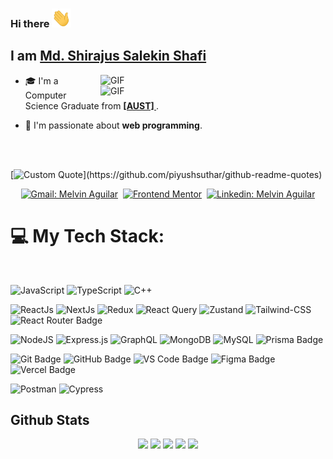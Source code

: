

### Hi there  <img src="https://raw.githubusercontent.com/ABSphreak/ABSphreak/master/gifs/Hi.gif" height="30" /> <h2 align="left">I am <a href="https://www.linkedin.com/in/iamshafi" target="_blank" rel="noopener noreferrer">Md. Shirajus Salekin Shafi</a>


<!--
**IamShafi/IamShafi** is a ✨ _special_ ✨ repository because its `README.md` (this file) appears on your GitHub profile.
![Chrome Dino](https://mir-s3-cdn-cf.behance.net/project_modules/max_1200/4ff07986208593.5d9a654e92f36.gif)
-->
<!--- Web illustrations by Storyset ( https://storyset.com/web ) --->
<img align="right" alt="GIF" src="https://user-images.githubusercontent.com/90595158/224520261-cac35362-4a70-4108-85c8-260ac8e0b0bd.svg#gh-dark-mode-only" width="360px"/>
<img align="right" alt="GIF" src="https://user-images.githubusercontent.com/90595158/224520109-e00b8f1e-08c9-4316-9920-ea4e88701a61.svg#gh-light-mode-only" width="360px"/>

- 🎓 I'm a Computer Science Graduate from **<a href="https://www.aust.edu"> [AUST] </a>**.
  
- 🔭 I'm passionate about **web programming**.





<br>
<br>


[![Custom Quote](https://quotes-github-readme.vercel.app/api?type=horizontal&theme=dark&quote=Creating%20a%20website%20is%20akin%20to%20crafting%20in%20games%2C%20offering%20the%20addictive%20joy%20of%20building%20your%20own%20world%2C%20pixel%20by%20pixel%2C%20through%20code.)](https://github.com/piyushsuthar/github-readme-quotes)




<div align = "center">
    
[![Gmail: Melvin Aguilar](https://img.shields.io/badge/-gmail-red?style=for-the-badge&logo=Gmail&logoColor=white&link=mailto:melvinaguilarhdz@gmail.com)](mailto:salekin68@gmail.com)&nbsp;
[![Frontend Mentor](https://img.shields.io/badge/-Frontend%20Mentor-5F3DC4?style=for-the-badge&logo=FrontendMentor&logoColor=white&link=https://www.frontendmentor.io/profile/IamShafi)](https://www.frontendmentor.io/profile/MelvinAguilar)&nbsp;
[![Linkedin: Melvin Aguilar](https://img.shields.io/badge/-linkedin-blue?style=for-the-badge&logo=Linkedin&logoColor=white&link=https://www.linkedin.com/in/melvinaguilar)](https://www.linkedin.com/in/iamshafi/)
<br>
</div>

# 💻 My Tech Stack:

<br>

![JavaScript](https://img.shields.io/badge/javascript-%23323330.svg?style=for-the-badge&logo=javascript&logoColor=%23F7DF1E) ![TypeScript](https://img.shields.io/badge/TypeScript-%23007ACC.svg?style=for-the-badge&logo=typescript&logoColor=white) ![C++](https://img.shields.io/badge/c++-%2300599C.svg?style=for-the-badge&logo=c%2B%2B&logoColor=white) 
<br>

![ReactJs](https://img.shields.io/badge/React-%2320232a.svg?style=for-the-badge&logo=react&logoColor=%2361DAFB) ![NextJs](https://img.shields.io/badge/Next.js-%23000000.svg?style=for-the-badge&logo=next.js&logoColor=white) ![Redux](https://img.shields.io/badge/Redux-%23764ABC.svg?style=for-the-badge&logo=redux&logoColor=white) 
![React Query](https://img.shields.io/badge/React%20Query-%235965FF.svg?style=for-the-badge&logo=react-query&logoColor=white)
![Zustand](https://img.shields.io/badge/Zustand-%23161717.svg?style=for-the-badge&logo=zustand&logoColor=white)
![Tailwind-CSS](https://img.shields.io/badge/Tailwind%20CSS-%2338B2AC.svg?style=for-the-badge&logo=tailwind-css&logoColor=white)
 <img src="https://img.shields.io/badge/-React_Router-D0051B?style=for-the-badge&logo=react-router&logoColor=white" alt="React Router Badge">
<br>


![NodeJS](https://img.shields.io/badge/node.js-6DA55F?style=for-the-badge&logo=node.js&logoColor=white) ![Express.js](https://img.shields.io/badge/express.js-%23404d59.svg?style=for-the-badge&logo=express&logoColor=%2361DAFB)
![GraphQL](https://img.shields.io/badge/GraphQL-E10098?style=for-the-badge&logo=graphql&logoColor=white)
![MongoDB](https://img.shields.io/badge/MongoDB-%2347A248.svg?style=for-the-badge&logo=mongodb&logoColor=white)
![MySQL](https://img.shields.io/badge/mysql-%2300f.svg?style=for-the-badge&logo=mysql&logoColor=white) <img src="https://img.shields.io/badge/Prisma-2D3748?style=for-the-badge&logo=prisma&logoColor=white" alt="Prisma Badge"> 

<div align="">
<img src="https://img.shields.io/badge/-Git-F44727?style=for-the-badge&logo=git&logoColor=white" alt="Git Badge">
<img src="https://img.shields.io/badge/-GitHub-BABBB9?style=for-the-badge&logo=github&logoColor=white" alt="GitHub Badge">
<img src="https://img.shields.io/badge/-VS_Code-317AC6?style=for-the-badge&logo=visual-studio-code&logoColor=white" alt="VS Code Badge">
<img src="https://img.shields.io/badge/-Figma-1ABCFE?style=for-the-badge&logo=figma&logoColor=white" alt="Figma Badge">
<img src="https://img.shields.io/badge/-Vercel-FFFFFF?style=for-the-badge&logo=vercel&logoColor=black" alt="Vercel Badge">
</div>

![Postman](https://img.shields.io/badge/Postman-FF6C37?style=for-the-badge&logo=postman&logoColor=white)
![Cypress](https://img.shields.io/badge/Cypress-17202C?style=for-the-badge&logo=cypress&logoColor=white)

## Github Stats
<div align="center">
    

![](http://github-profile-summary-cards.vercel.app/api/cards/profile-details?username=iamShafi&theme=aura)
![](http://github-profile-summary-cards.vercel.app/api/cards/repos-per-language?username=iamShafi&theme=aura)
![](http://github-profile-summary-cards.vercel.app/api/cards/most-commit-language?username=iamShafi&theme=aura)
![](http://github-profile-summary-cards.vercel.app/api/cards/stats?username=iamShafi&theme=aura)
![](http://github-profile-summary-cards.vercel.app/api/cards/productive-time?username=iamShafi&theme=aura&utcOffset=8)

</div>


 

